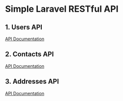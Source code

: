 # Simple Laravel RESTful API

## 1. Users API 
[API Documentation](https://documenter.getpostman.com/view/31182345/2s9YeA9tiK) 

## 2. Contacts API
[API Documentation](https://documenter.getpostman.com/view/31182345/2s9YeA9tiJ)

## 3. Addresses API 
[API Documentation](https://documenter.getpostman.com/view/31182345/2s9YeA9tiD)
